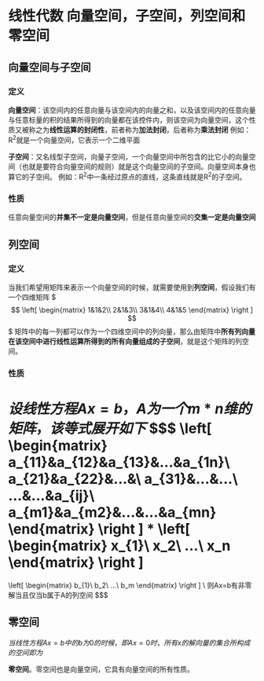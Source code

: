 # 线性代数 向量空间，子空间，列空间和零空间

## 向量空间与子空间

### 定义

**向量空间**：该空间内的任意向量与该空间内的向量之和，以及该空间内的任意向量与任意标量的积的结果所得到的向量都在该控件内，则该空间为向量空间，这个性质又被称之为**线性运算的封闭性**，前者称为**加法封闭**，后者称为**乘法封闭**
例如：R<sup>2</sup>就是一个向量空间，它表示一个二维平面

**子空间**：又名线型子空间，向量子空间，一个向量空间中所包含的比它小的向量空间（也就是要符合向量空间的规则）就是这个向量空间的子空间。向量空间本身也算它的子空间。
例如：R<sup>2</sup>中一条经过原点的直线，这条直线就是R<sup>2</sup>的子空间。

### 性质

任意向量空间的**并集不一定是向量空间**，但是任意向量空间的**交集一定是向量空间**

## 列空间

### 定义

当我们希望用矩阵来表示一个向量空间的时候，就需要使用到**列空间**，假设我们有一个四维矩阵
$$$
\left[
	\begin{matrix}
    1&1&2\\
    2&1&3\\
    3&1&4\\
    4&1&5
    \end{matrix}
\right
]
$$$
矩阵中的每一列都可以作为一个四维空间中的列向量，那么由矩阵中**所有列向量在该空间中进行线性运算所得到的所有向量组成的子空间**，就是这个矩阵的列空间。

### 性质

$设线性方程Ax=b，A为一个m*n维的矩阵，该等式展开如下$
$$$
\left[
	\begin{matrix}
    a_{11}&a_{12}&a_{13}&...&a_{1n}\\
    a_{21}&a_{22}&...&\\
    a_{31}&...&...\\
    ...&...&a_{ij}\\
    a_{m1}&a_{m2}&...&...&a_{mn}
    \end{matrix}
\right
]
*
\left[
	\begin{matrix}
    x_{1}\\
    x_2\\
    ...\\
    x_n
    \end{matrix}
\right
]
=
\left[
	\begin{matrix}
    b_{1}\\
    b_2\\
    ...\\
    b_m
    \end{matrix}
\right
]
\\
则Ax=b有非零解当且仅当b属于A的列空间
$$$

## 零空间

$当线性方程Ax=b中的b为0的时候，即Ax=0时，所有x的解向量的集合所构成的空间即为$

**零空间**。零空间也是向量空间，它具有向量空间的所有性质。